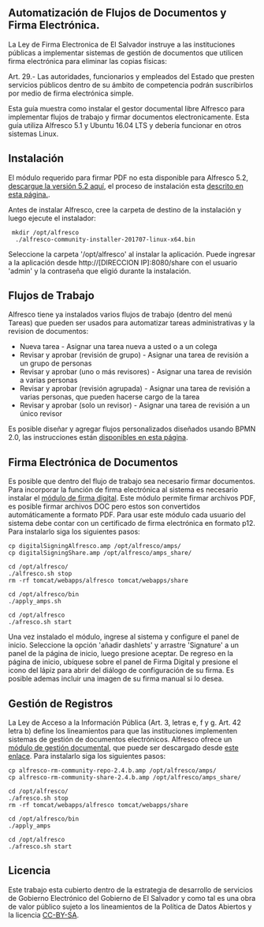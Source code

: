 
## Automatización de Flujos de Documentos y Firma Electrónica. 

La Ley de Firma Electronica de El Salvador instruye a las instituciones públicas a implementar sistemas de gestión de documentos que utilicen firma electrónica para eliminar las copias físicas:

Art. 29.- Las autoridades, funcionarios y empleados del Estado que presten servicios públicos dentro de su ámbito de competencia podrán suscribirlos por medio de firma electrónica simple.


Esta guía muestra como instalar el gestor documental libre Alfresco para implementar flujos de trabajo y firmar documentos electronicamente. Esta guía utiliza Alfresco 5.1 y Ubuntu 16.04 LTS y debería funcionar en otros sistemas Linux. 

## Instalación
El módulo requerido para firmar PDF no esta disponible para Alfresco 5.2,  [descargue la versión 5.2 aquí](
https://download.alfresco.com/release/community/201707-build-00028/alfresco-community-installer-201707-linux-x64.bin), el proceso de instalación esta [descrito en esta página.](http://docs.alfresco.com/community5.1/tasks/simpleinstall-community-lin-text.html). 

Antes de instalar Alfresco, cree la carpeta de destino de la instalación y luego ejecute el instalador:

```
 mkdir /opt/alfresco 
  ./alfresco-community-installer-201707-linux-x64.bin
```

Seleccione la carpeta '/opt/alfresco' al instalar la aplicación. Puede ingresar a la aplicación desde http://[DIRECCION IP]:8080/share con el usuario 'admin' y la contraseña que eligió durante la instalación.

## Flujos de Trabajo 

Alfresco tiene ya instalados varios flujos de trabajo (dentro del menú Tareas) que pueden ser usados para automatizar tareas administrativas y la revision de documentos:

* Nueva tarea - Asignar una tarea nueva a usted o a un colega
* Revisar y aprobar (revisión de grupo) - Asignar una tarea de revisión a un grupo de personas
* Revisar y aprobar (uno o más revisores) - Asignar una tarea de revisión a varias personas
* Revisar y aprobar (revisión agrupada) - Asignar una tarea de revisión a varias personas, que pueden hacerse cargo de la tarea
* Revisar y aprobar (solo un revisor) - Asignar una tarea de revisión a un único revisor
 
Es posible diseñar y agregar flujos personalizados diseñados usando BPMN 2.0, las instrucciones están [disponibles en esta página](http://docs.alfresco.com/community/topics/wf-howto.html).
 

## Firma Electrónica de Documentos
 
Es posible que dentro del flujo de trabajo sea necesario firmar documentos. Para incorporar la función de firma electrónica al sistema es necesario instalar el [módulo de firma digital](https://github.com/rouxemmanuel/DigitalSigning/wiki). Este módulo permite firmar archivos PDF, es posible firmar archivos DOC pero estos son convertidos automáticamente a formato PDF. Para usar este módulo cada usuario del sistema debe contar con un certificado de firma electrónica en formato p12. Para instalarlo siga los siguientes pasos:

```
cp digitalSigningAlfresco.amp /opt/alfresco/amps/
cp digitalSigningShare.amp /opt/alfresco/amps_share/

cd /opt/alfresco/
./alfresco.sh stop
rm -rf tomcat/webapps/alfresco tomcat/webapps/share

cd /opt/alfresco/bin
./apply_amps.sh 

cd /opt/alfresco
./afresco.sh start
```

Una vez instalado el módulo, ingrese al sistema y configure el panel de inicio. Seleccione la opción 'añadir dashlets' y arrastre 'Signature' a un panel de la página de inicio, luego presione aceptar.  De regreso en la página de inicio, ubíquese sobre el panel de Firma Digital y presione el icono del lápiz para abrir del diálogo de configuración de su firma. Es posible ademas incluir una imagen de su firma manual si lo desea.

## Gestión de Registros 

La Ley de Acceso a la Información Pública (Art. 3, letras e, f y g. Art. 42 letra b) define los lineamientos para que las instituciones implementen sistemas de gestión de documentos electrónicos. Alfresco ofrece un [módulo de gestión documental](http://docs.alfresco.com/rm/concepts/rm-record-lifecycle.html), que puede ser descargado desde [este enlace](https://community.alfresco.com/external-link.jspa?url=https%3A%2F%2Fdownload.alfresco.com%2Frelease%2Fcommunity%2F201605-build-00010%2Falfresco-rm-community-2.4.b.zip). Para instalarlo siga los siguientes pasos:

```
cp alfresco-rm-community-repo-2.4.b.amp /opt/alfresco/amps/
cp alfresco-rm-community-share-2.4.b.amp /opt/alfresco/amps_share/

cd /opt/alfresco/
./afresco.sh stop
rm -rf tomcat/webapps/alfresco tomcat/webapps/share

cd /opt/alfresco/bin
./apply_amps 

cd /opt/alfresco
./afresco.sh start
```

## Licencia

Este trabajo esta cubierto dentro de la estrategia de desarrollo de servicios de Gobierno Electrónico del Gobierno de El Salvador y como tal es una obra de valor público sujeto a los lineamientos de la Política de Datos Abiertos y la licencia [CC-BY-SA](https://creativecommons.org/licenses/by-sa/3.0/deed.es).  



